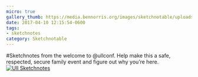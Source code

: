 ```yaml
---
micro: true
gallery_thumb: https://media.bennorris.org/images/sketchnotable/uploads/2018/9c97aeaf75.jpg
date: 2017-04-10 12:15:54-0600
tags:
- sketchnotes
category: Sketchnotable
---
```


#Sketchnotes from the welcome to @ullconf. Help make this a safe, respected, secure family event and figure out why you’re here. [![Ull Sketchnotes](https://media.bennorris.org/images/sketchnotable/uploads/2018/9c97aeaf75.jpg)](https://media.bennorris.org/images/sketchnotable/uploads/2018/9c97aeaf75.jpg)